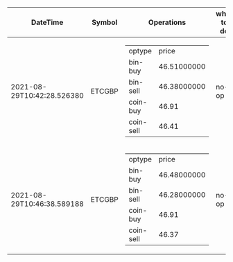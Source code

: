 | DateTime | Symbol | Operations | what to do | profit-loss |
| ------------- | ------------- | ------------- | ------------- | ------------- | 
| 2021-08-29T10:42:28.526380| ETCGBP| <table><tr><td>optype</td><td>price</td></tr><tr><td>bin-buy</td><td>46.51000000</td></tr><tr><td>bin-sell</td><td>46.38000000</td></tr><tr><td>coin-buy</td><td>46.91</td></tr><tr><td>coin-sell</td><td>46.41</td></tr></table>| no-op| -0.1| 
| 2021-08-29T10:46:38.589188| ETCGBP| <table><tr><td>optype</td><td>price</td></tr><tr><td>bin-buy</td><td>46.48000000</td></tr><tr><td>bin-sell</td><td>46.28000000</td></tr><tr><td>coin-buy</td><td>46.91</td></tr><tr><td>coin-sell</td><td>46.37</td></tr></table>| no-op| -0.11| 
